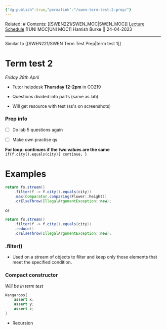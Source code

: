 ```yaml
---
{"dg-publish":true,"permalink":"/swen-term-test-2-prep/"}
---
```


Related: #
Contents: [[SWEN221/SWEN_MOC\|SWEN_MOC]]
[Lecture Schedule](https://ecs.wgtn.ac.nz/Courses/SWEN221_2023T1/LectureSchedule)
[[UNI MOC\|UNI MOC]]
Hamish Burke || 24-04-2023
***

Similar to [[SWEN221/SWEN Term Test Prep\|term test 1]]

# Term test 2
*Friday 28th April*

- Tutor helpdesk **Thursday 12-2pm** in CO219

- Questions divided into parts (same as lab)

- Will get resource with test (ss's on screenshots)



### Prep info
- [ ] Do lab 5 questions again
- [ ] Make own practise qs





**For loop: continues if the two values are the same**
`if(f.city().equals(city){ continue; }`



# Examples

```java
return fs.stream()
	.filter(f -> f.city().equals(city))
	.max(Comparator.comparing(Flower::height))
	.orElseThrow(IllegalArgumentException::new);
```

or 

```java
return fs.stream()
	.filter(f -> f.city().equals(city))
	.reduce()
	.orElseThrow(IllegalArgumentException::new);
```

### .filter()
- Used on a stream of objects to filter and keep only those elements that meet the specified condition.


### Compact constructor
*Will be in term test*

```java
Kangaroos{
	assert x;
	assert y;
	assert z;
}
```


- Recursion
